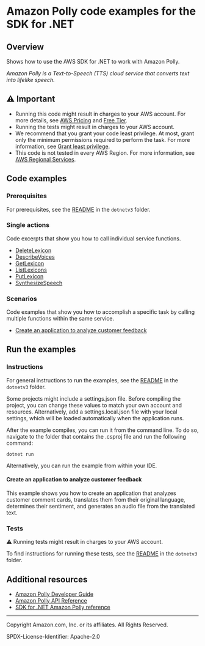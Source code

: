 # Amazon Polly code examples for the SDK for .NET

## Overview

Shows how to use the AWS SDK for .NET to work with Amazon Polly.

<!--custom.overview.start-->
<!--custom.overview.end-->

_Amazon Polly is a Text-to-Speech (TTS) cloud service that converts text into lifelike speech._

## ⚠ Important

* Running this code might result in charges to your AWS account. For more details, see [AWS Pricing](https://aws.amazon.com/pricing/) and [Free Tier](https://aws.amazon.com/free/).
* Running the tests might result in charges to your AWS account.
* We recommend that you grant your code least privilege. At most, grant only the minimum permissions required to perform the task. For more information, see [Grant least privilege](https://docs.aws.amazon.com/IAM/latest/UserGuide/best-practices.html#grant-least-privilege).
* This code is not tested in every AWS Region. For more information, see [AWS Regional Services](https://aws.amazon.com/about-aws/global-infrastructure/regional-product-services).

<!--custom.important.start-->
<!--custom.important.end-->

## Code examples

### Prerequisites

For prerequisites, see the [README](../README.md#Prerequisites) in the `dotnetv3` folder.


<!--custom.prerequisites.start-->
<!--custom.prerequisites.end-->

### Single actions

Code excerpts that show you how to call individual service functions.

- [DeleteLexicon](DeleteLexiconExample/DeleteLexicon.cs#L6)
- [DescribeVoices](DescribeVoicesExample/DescribeVoices.cs#L10)
- [GetLexicon](GetLexiconExample/GetLexicon.cs#L6)
- [ListLexicons](ListLexiconsExample/ListLexicons.cs#L6)
- [PutLexicon](PutLexiconExample/PutLexicon.cs#L6)
- [SynthesizeSpeech](SynthesizeSpeechExample/SynthesizeSpeech.cs#L11)

### Scenarios

Code examples that show you how to accomplish a specific task by calling multiple
functions within the same service.

- [Create an application to analyze customer feedback](../cross-service/FeedbackSentimentAnalyzer)


<!--custom.examples.start-->
<!--custom.examples.end-->

## Run the examples

### Instructions

For general instructions to run the examples, see the
[README](../README.md#building-and-running-the-code-examples) in the `dotnetv3` folder.

Some projects might include a settings.json file. Before compiling the project,
you can change these values to match your own account and resources. Alternatively,
add a settings.local.json file with your local settings, which will be loaded automatically
when the application runs.

After the example compiles, you can run it from the command line. To do so, navigate to
the folder that contains the .csproj file and run the following command:

```
dotnet run
```

Alternatively, you can run the example from within your IDE.


<!--custom.instructions.start-->
<!--custom.instructions.end-->



#### Create an application to analyze customer feedback

This example shows you how to create an application that analyzes customer comment cards, translates them from their original language, determines their sentiment, and generates an audio file from the translated text.


<!--custom.scenario_prereqs.cross_FSA.start-->
<!--custom.scenario_prereqs.cross_FSA.end-->


<!--custom.scenarios.cross_FSA.start-->
<!--custom.scenarios.cross_FSA.end-->

### Tests

⚠ Running tests might result in charges to your AWS account.


To find instructions for running these tests, see the [README](../README.md#Tests)
in the `dotnetv3` folder.



<!--custom.tests.start-->
<!--custom.tests.end-->

## Additional resources

- [Amazon Polly Developer Guide](https://docs.aws.amazon.com/polly/latest/dg/what-is.html)
- [Amazon Polly API Reference](https://docs.aws.amazon.com/polly/latest/dg/API_Reference.html)
- [SDK for .NET Amazon Polly reference](https://docs.aws.amazon.com/sdkfornet/v3/apidocs/items/Polly/NPolly.html)

<!--custom.resources.start-->
<!--custom.resources.end-->

---

Copyright Amazon.com, Inc. or its affiliates. All Rights Reserved.

SPDX-License-Identifier: Apache-2.0
